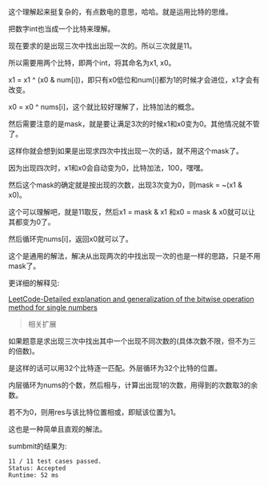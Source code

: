 这个理解起来挺复杂的，有点数电的意思，哈哈。就是运用比特的思维。

把数字int也当成一个比特来理解。

现在要求的是出现三次中找出出现一次的。所以三次就是11。

所以需要用两个比特，即两个int，将其命名为x1, x0。

x1 = x1 ^ (x0 & num[i])，即只有x0低位和num[i]都为1的时候才会进位，x1才会有改变。

x0 = x0 ^ nums[i]，这个就比较好理解了，比特加法的概念。

然后需要注意的是mask，就是要让满足3次的时候x1和x0变为0。其他情况就不管了。

这样你就会想到如果是出现求四次中找出现一次的话，就不用这个mask了。

因为出现四次时，x1和x0会自动变为0，比特加法，100，嘿嘿。

然后这个mask的确定就是按出现的次数，出现3次变为0，则mask = ~(x1 & x0)。

这个可以理解吧，就是11取反，然后x1 = mask & x1 和x0 = mask & x0就可以让其都变为0了。

然后循环完nums[i]，返回x0就可以了。

这个是通用的解法，解决从出现两次的中找出现一次的也是一样的思路，只是不用mask了。

更详细的解释见:

[LeetCode-Detailed explanation and generalization of the bitwise operation method for single numbers](https://leetcode.com/discuss/31595/detailed-explanation-generalization-bitwise-operation-numbers)

>相关扩展

如果题意是求出现三次中找出其中一个出现不同次数的(具体次数不限，但不为三的倍数)。

是这样的话可以用32个比特逐一匹配。外层循环为32个比特的位置。

内层循环为nums的个数，然后相与，计算出出现1的次数，用得到的次数取3的余数。

若不为0，则用res与该比特位置相或，即赋该位置为1。

这也是一种简单且直观的解法。

sumbmit的结果为:
```
11 / 11 test cases passed.
Status: Accepted
Runtime: 52 ms
```
